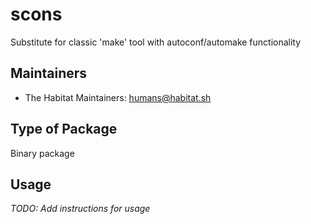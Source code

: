 # scons

Substitute for classic 'make' tool with autoconf/automake functionality

## Maintainers

* The Habitat Maintainers: <humans@habitat.sh>

## Type of Package

Binary package

## Usage

*TODO: Add instructions for usage*
